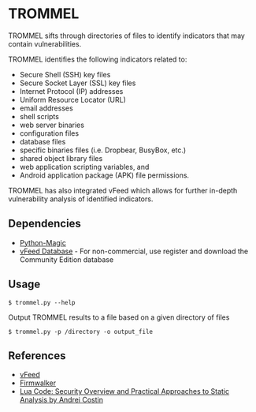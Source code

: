# TROMMEL

TROMMEL sifts through directories of files to identify indicators that may contain vulnerabilities. <br />

TROMMEL identifies the following indicators related to: 
* Secure Shell (SSH) key files
* Secure Socket Layer (SSL) key files
* Internet Protocol (IP) addresses
* Uniform Resource Locator (URL)
* email addresses
* shell scripts
* web server binaries
* configuration files
* database files
* specific binaries files (i.e. Dropbear, BusyBox, etc.) 
* shared object library files
* web application scripting variables, and 
* Android application package (APK) file permissions. 

TROMMEL has also integrated vFeed which allows for further in-depth vulnerability analysis of identified indicators.

## Dependencies
* [Python-Magic](https://pypi.python.org/pypi/python-magic)
* [vFeed Database](https://vfeed.io/pricing/) - For non-commercial, use register and download the Community Edition database


## Usage
```
$ trommel.py --help
```

Output TROMMEL results to a file based on a given directory of files
```
$ trommel.py -p /directory -o output_file
```

## References

* [vFeed](https://vfeed.io/)
* [Firmwalker](https://github.com/craigz28/firmwalker)
* [Lua Code: Security Overview and Practical Approaches to Static Analysis by Andrei Costin](http://firmware.re/lua/)
